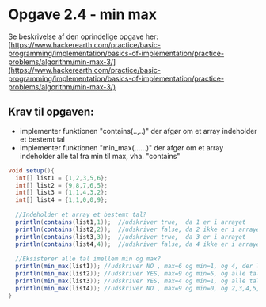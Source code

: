 # Opgave 2.4 - min max

Se beskrivelse af den oprindelige opgave her:
[https://www.hackerearth.com/practice/basic-programming/implementation/basics-of-implementation/practice-problems/algorithm/min-max-3/](https://www.hackerearth.com/practice/basic-programming/implementation/basics-of-implementation/practice-problems/algorithm/min-max-3/)

## Krav til opgaven:
- implementer funktionen "contains(..,..)" der afgør om et array indeholder et bestemt tal
- implementer funktionen "min_max(......)" der afgør om et array indeholder alle tal fra min til max, vha. "contains"

```java
void setup(){
  int[] list1 = {1,2,3,5,6};
  int[] list2 = {9,8,7,6,5};
  int[] list3 = {1,1,4,3,2};
  int[] list4 = {1,1,0,0,9};
  
  //Indeholder et array et bestemt tal?
  println(contains(list1,1));  //udskriver true,  da 1 er i arrayet
  println(contains(list2,2));  //udskriver false, da 2 ikke er i arrayet
  println(contains(list3,3));  //udskriver true,  da 3 er i arrayet
  println(contains(list4,4));  //udskriver false, da 4 ikke er i arrayet
  
  //Eksisterer alle tal imellem min og max?
  println(min_max(list1)); //udskriver NO , max=6 og min=1, og 4, der ligger imellem 1 og 6 mangler! 
  println(min_max(list2)); //udskriver YES, max=9 og min=5, og alle tal imellem 9 og 5 er i arrayet
  println(min_max(list3)); //udskriver YES, max=4 og min=1, og alle tal imellem 9 og 5 er i arrayet
  println(min_max(list4)); //udskriver NO , max=9 og min=0, og 2,3,4,5,6,7,8 mangler
}
``` 